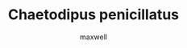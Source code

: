 ---
layout: post
author: maxwell
title: Chaetodipus penicillatus
description: 
tags: []
image: 
  feature: 
  credit: 
  creditlink: 
permalink: chaetodipus-penicillatus
---